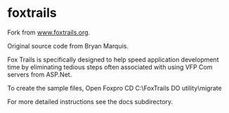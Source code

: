 # foxtrails
Fork from www.foxtrails.org.

Original source code from Bryan Marquis.

Fox Trails is specifically designed to help speed application development time by eliminating tedious steps often associated with using VFP Com servers from ASP.Net.

To create the sample files,
Open Foxpro
CD C:\FoxTrails
DO utility\migrate

For more detailed instructions see the docs subdirectory.
